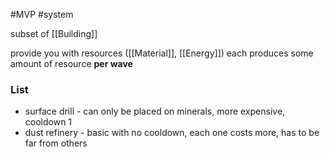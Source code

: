 #MVP
#system 

subset of [[Building]]

provide you with resources ([[Material]], [[Energy]])
each produces some amount of resource **per wave**

### List
- surface drill - can only be placed on minerals, more expensive, cooldown 1
- dust refinery - basic with no cooldown, each one costs more, has to be far from others